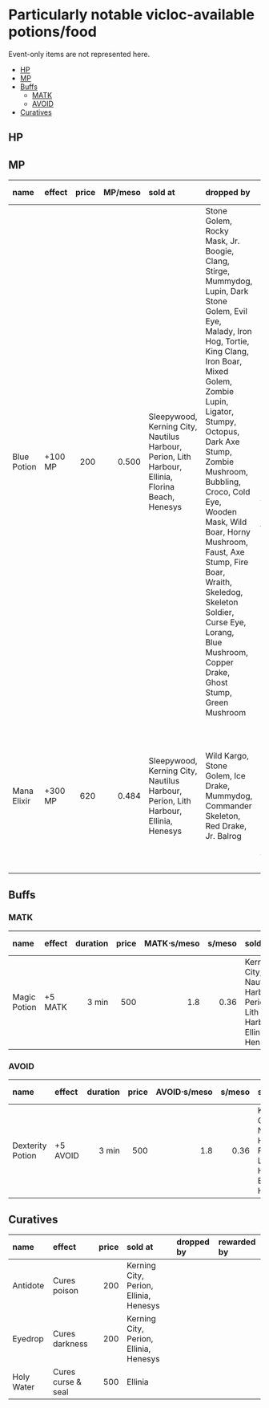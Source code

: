 # Particularly notable vicloc-available potions/food

Event-only items are not represented here.

- [HP](#hp)
- [MP](#mp)
- [Buffs](#buffs)
    - [MATK](#matk)
    - [AVOID](#avoid)
- [Curatives](#curatives)

## HP

## MP

| name        | effect  | price | MP/meso | sold at                                                                                           | dropped by                                                                                                                                                                                                                                                                                                                                                                                                                                              | rewarded by                                                                                                                                                |
| :---------- | :------ | ----: | ------: | :------------------------------------------------------------------------------------------------ | :------------------------------------------------------------------------------------------------------------------------------------------------------------------------------------------------------------------------------------------------------------------------------------------------------------------------------------------------------------------------------------------------------------------------------------------------------ | :--------------------------------------------------------------------------------------------------------------------------------------------------------- |
| Blue Potion | +100 MP |   200 |   0.500 | Sleepywood, Kerning City, Nautilus Harbour, Perion, Lith Harbour, Ellinia, Florina Beach, Henesys | Stone Golem, Rocky Mask, Jr. Boogie, Clang, Stirge, Mummydog, Lupin, Dark Stone Golem, Evil Eye, Malady, Iron Hog, Tortie, King Clang, Iron Boar, Mixed Golem, Zombie Lupin, Ligator, Stumpy, Octopus, Dark Axe Stump, Zombie Mushroom, Bubbling, Croco, Cold Eye, Wooden Mask, Wild Boar, Horny Mushroom, Faust, Axe Stump, Fire Boar, Wraith, Skeledog, Skeleton Soldier, Curse Eye, Lorang, Blue Mushroom, Copper Drake, Ghost Stump, Green Mushroom | Maria And Shanks, I Need Help On My Homework!, I&rsquo;m Bored, DANGER! \<3-Z. Mushroom\>, Eliminate Monsters from the Site, \[first job training quests\] |
| Mana Elixir | +300 MP |   620 |   0.484 | Sleepywood, Kerning City, Nautilus Harbour, Perion, Lith Harbour, Ellinia, Henesys                | Wild Kargo, Stone Golem, Ice Drake, Mummydog, Commander Skeleton, Red Drake, Jr. Balrog                                                                                                                                                                                                                                                                                                                                                                 | POLLUTED! \<1-Evil Eye\>, DANGER! \<3-Z. Mushroom\>, The Sakura Garden, Shumi&rsquo;s Lost Bundle of Money, Eliminate Monsters from the Site               |

## Buffs

### MATK

| name         | effect  | duration | price | MATK&sdot;s/meso | s/meso | sold at                                                                | dropped by           | rewarded by |
| :----------- | :------ | -------: | ----: | ---------------: | -----: | :--------------------------------------------------------------------- | :------------------- | :---------- |
| Magic Potion | +5 MATK |    3 min |   500 |              1.8 |   0.36 | Kerning City, Nautilus Harbour, Perion, Lith Harbour, Ellinia, Henesys | Blue Mushroom, Faust |             |

### AVOID

| name             | effect   | duration | price | AVOID&sdot;s/meso | s/meso | sold at                                                                | dropped by                                                | rewarded by |
| :--------------- | :------- | -------: | ----: | ----------------: | -----: | :--------------------------------------------------------------------- | :-------------------------------------------------------- | :---------- |
| Dexterity Potion | +5 AVOID |    3 min |   500 |               1.8 |   0.36 | Kerning City, Nautilus Harbour, Perion, Lith Harbour, Ellinia, Henesys | Zombie Mushroom, Rocky Mask, Officer Skeleton, King Clang |             |

## Curatives

| name       | effect             | price | sold at                                | dropped by | rewarded by |
| :--------- | :----------------- | ----: | :------------------------------------- | :--------- | :---------- |
| Antidote   | Cures poison       |   200 | Kerning City, Perion, Ellinia, Henesys |            |             |
| Eyedrop    | Cures darkness     |   200 | Kerning City, Perion, Ellinia, Henesys |            |             |
| Holy Water | Cures curse & seal |   500 | Ellinia                                |            |             |
